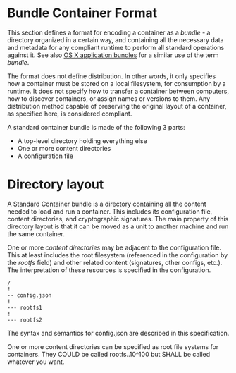 # Bundle Container Format

This section defines a format for encoding a container as a *bundle* - a directory organized in a certain way, and containing all the necessary data and metadata for any compliant runtime to perform all standard operations against it. See also [OS X application bundles](http://en.wikipedia.org/wiki/Bundle_%28OS_X%29) for a similar use of the term *bundle*.

The format does not define distribution. In other words, it only specifies how a container must be stored on a local filesystem, for consumption by a runtime. It does not specify how to transfer a container between computers, how to discover containers, or assign names or versions to them. Any distribution method capable of preserving the original layout of a container, as specified here, is considered compliant.

A standard container bundle is made of the following 3 parts:

- A top-level directory holding everything else
- One or more content directories
- A configuration file

# Directory layout

A Standard Container bundle is a directory containing all the content needed to load and run a container. This includes its configuration file, content directories, and cryptographic signatures. The main property of this directory layout is that it can be moved as a unit to another machine and run the same container.

One or more *content directories* may be adjacent to the configuration file. This at least includes the root filesystem (referenced in the configuration by the *rootfs* field) and other related content (signatures, other configs, etc.). The interpretation of these resources is specified in the configuration.

```
/
!
-- config.json
!
--- rootfs1
!
--- rootfs2
```

The syntax and semantics for config.json are described in this specification.

One or more content directories can be specified as root file systems for containers. They COULD be called rootfs..10^100 but SHALL be called whatever you want.
